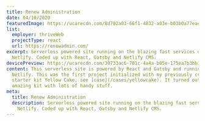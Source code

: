 ```yaml
---
title: Renew Administration
date: 04/10/2020
featuredImage: https://ucarecdn.com/8d702a03-66f1-4832-a03e-b03b0a77eac3/
list:
  employer: thriveWeb
  projectType: react
  url: https://renewadmin.com/
excerpt: Serverless powered site running on the blazing fast services of
  Netlify. Coded up with React, Gatsby and Netlify CMS.
devicePreview: https://ucarecdn.com/30733ac6-701c-4a4a-b05e-175ea7b3bb10/
content: This serverless site is powered by React and Gatsby and running on
  Netlify. This was the first project initialized with my previously crafted
  starter kit Yellow Cake, see [case](/cases/yellowcake). It turned out to be an
  amazing kit with lots of handy stuff.
meta:
  title: Renew Administration
  description: Serverless powered site running on the blazing fast services of
    Netlify. Coded up with React, Gatsby and Netlify CMS.
---
```


